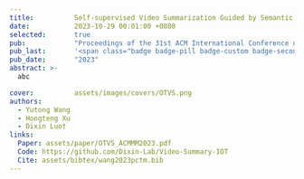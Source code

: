 ```yaml
---
title:          Self-supervised Video Summarization Guided by Semantic Inverse Optimal Transport
date:           2023-10-29 00:01:00 +0800
selected:       true
pub:            "Proceedings of the 31st ACM International Conference on Multimedia, ACMMM "
pub_last:       '<span class="badge badge-pill badge-custom badge-secondary">Conference</span><span class="badge badge-pill badge-custom badge-warning">Poster</span>'
pub_date:       "2023"
abstract: >-
  abc

cover:          assets/images/covers/OTVS.png
authors:
  - Yutong Wang
  - Hongteng Xu
  - Dixin Luo†
links:
  Paper: assets/paper/OTVS_ACMMM2023.pdf
  Code: https://github.com/Dixin-Lab/Video-Summary-IOT
  Cite: assets/bibtex/wang2023pctm.bib
---
```

